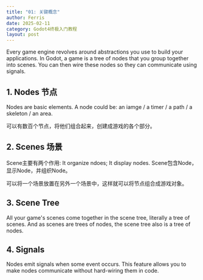 ```yaml
---
title: "01: 关键概念"
author: Ferris
date: 2025-02-11
category: Godot4终极入门教程
layout: post
---
```


Every game engine revolves around abstractions you use to build your applications. In Godot, a game is a tree of nodes that you group together into scenes. You can then wire these nodes so they can communicate using signals.

## 1. Nodes 节点

Nodes are basic elements. A node could be: an iamge / a timer / a path / a skeleton / an area.

可以有数百个节点，将他们组合起来，创建成游戏的各个部分。

## 2. Scenes 场景

Scene主要有两个作用: It organize ndoes; It display nodes. Scene包含Node，显示Node，并组织Node。

可以将一个场景放置在另外一个场景中，这样就可以将节点组合成游戏对象。

## 3. Scene Tree

All your game's scenes come together in the scene tree, literally a tree of scenes. And as scenes are trees of nodes, the scene tree also is a tree of nodes. 

## 4. Signals

Nodes emit signals when some event occurs. This feature allows you to make nodes communicate without hard-wiring them in code. 


